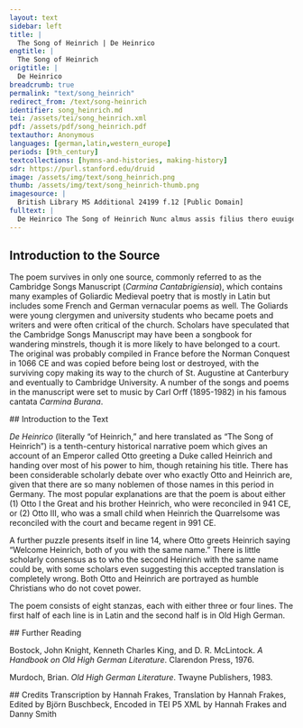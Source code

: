 ```yaml
---
layout: text
sidebar: left
title: |
  The Song of Heinrich | De Heinrico
engtitle: |
  The Song of Heinrich
origtitle: |
  De Heinrico
breadcrumb: true
permalink: "text/song_heinrich"
redirect_from: /text/song-heinrich
identifier: song_heinrich.md
tei: /assets/tei/song_heinrich.xml
pdf: /assets/pdf/song_heinrich.pdf
textauthor: Anonymous
languages: [german,latin,western_europe]
periods: [9th_century]
textcollections: [hymns-and-histories, making-history]
sdr: https://purl.stanford.edu/druid 
image: /assets/img/text/song_heinrich.png
thumb: /assets/img/text/song_heinrich-thumb.png
imagesource: |
  British Library MS Additional 24199 f.12 [Public Domain]
fulltext: |
  De Heinrico The Song of Heinrich Nunc almus assis filius thero euuigero thiernun Now help, kind son of the eternal Virgin, benignus fautor mihi, thaz ig iz cosan muozi my benevolent protector, so that I may tell de quodam duce, themo heron Heinriche, of a certain duke, of Lord Heinrich, qui cum dignitate thero Beiaro riche beuuarode. who governed the realm of Bavaria with honor. Intrans nempe nuntius, then keisar namoda her thus: Once there came a herald, who addressed the emperor thus: ›cur sedes‹ infit ›Otdo. ther unsar keisar guodo “Why are you, our good emperor Otto, still sitting?” he asked. hic adest Heinrich bringit her hera kuniglich. “Heinrich is here, he brings a kingly entourage dignum tibi fore thir seluemo ze sine.‹ that would be worthy of being your own.” Tunc surrexit Otdo, ther unsar keisar guodo, Then Otto stood up, our good emperor, perrexit illi obuiam inde uilo manig man. and went towards him [Heinrich] together with many men et excepit illum mid mihilon eron. And he greeted him [Heinrich] with great honor Primitus quoque dixit: ›uuillicumo Heinrich, First he said:  “Welcome, Heinrich, ambo uos equiuoci, bethiu goda endi mi: to both of you with the same name, from both God and me. nec non et socii, uuillicumo sid gi mi.‹ And to your companions, too: you are welcome here.”Literally: 'you are welcome to me'. Dato responso fane Heinriche so scono After the greeting was returned in kind by Heinrich, coniunxere manus. her leida ina in thaz godes hus: they took each other by the hand. He [Otto] lead him to the church: petierunt ambo thero godes genatheno. both sought the grace of God. Oramine facto intfieng ina auer Otdo, After the prayer Otto took him again [by the hand?] duxit in concilium mit michelon eron And lead him with great honor to the council et admisit illi so uuaz so her þar hafode, And granted him everything that he had at his disposal, preter quod regale, thes thir Heinrih ni gerade. except royal prerogative, which Heinrich never coveted. Tunc stetit al thiu sprakha sub firmo Heinriche: So thereafter all counseling was under Heinrich’s stewardship. quicquid Otdo fecit, al geried iz Heinrih: Whatever Otto did, Heinrich advised him so. quicquid ac omisit, ouch geried iz Heinrihc. And whatever Otto did not do, Heinrich advised him so, too. Hic non fuit ullus – thes hafon ig guoda fulleist There was nobody – this has been confirmed nobilibus ac liberis, thaz thid allaz uuar is – to me to be true by both noblemen and freemen – cui non fecisset Heinrich allero rehto gilich. to whom Heinrich would not have served complete justice. 
--- 
```

## Introduction to the Source 
<p>The poem survives in only one source, commonly referred to as the Cambridge Songs Manuscript (<em>Carmina Cantabrigiensia</em>), which contains many examples of Goliardic Medieval poetry that is mostly in Latin but includes some French and German vernacular poems as well. The Goliards were young clergymen and university students who became poets and writers and were often critical of the church. Scholars have speculated that the Cambridge Songs Manuscript may have been a songbook for wandering minstrels, though it is more likely to have belonged to a court. The original was probably compiled in France before the Norman Conquest in 1066 CE and was copied before being lost or destroyed, with the surviving copy making its way to the church of St. Augustine at Canterbury and eventually to Cambridge University. A number of the songs and poems in the manuscript were set to music by Carl Orff (1895-1982) in his famous cantata <em>Carmina Burana</em>.</p>
## Introduction to the Text 
<p><em>De Heinrico</em> (literally <span style="font-family:"Times New Roman",serif">“</span>of Heinrich,<span style="font-family:"Times New Roman",serif">” </span>and here translated as <span style="font-family:"Times New Roman",serif">“</span>The Song of Heinrich<span style="font-family:"Times New Roman",serif">”</span>) is a tenth-century historical narrative poem which gives an account of an Emperor called Otto greeting a Duke called Heinrich and handing over most of his power to him, though retaining his title. There has been considerable scholarly debate over who exactly Otto and Heinrich are, given that there are so many noblemen of those names in this period in Germany. The most popular explanations are that the poem is about either (1) Otto I the Great and his brother Heinrich, who were reconciled in 941 CE, or (2) Otto III, who was a small child when Heinrich the Quarrelsome was reconciled with the court and became regent in 991 CE.</p> <p>A further puzzle presents itself in line 14, where Otto greets Heinrich saying “Welcome Heinrich, both of you with the same name.” There is little scholarly consensus as to who the second Heinrich with the same name could be, with some scholars even suggesting this accepted translation is completely wrong. Both Otto and Heinrich are portrayed as humble Christians who do not covet power. </p> <p>The poem consists of eight stanzas, each with either three or four lines. The first half of each line is in Latin and the second half is in Old High German.</p>
## Further Reading 
<p>Bostock, John Knight, Kenneth Charles King, and D. R. McLintock. <em>A Handbook on Old High German Literature</em>. Clarendon Press, 1976.</p> <p>Murdoch, Brian. <em>Old High German Literature</em>. Twayne Publishers, 1983.</p>
## Credits
Transcription by Hannah Frakes, Translation by Hannah Frakes, Edited by Björn Buschbeck, Encoded in TEI P5 XML by Hannah Frakes and Danny Smith
